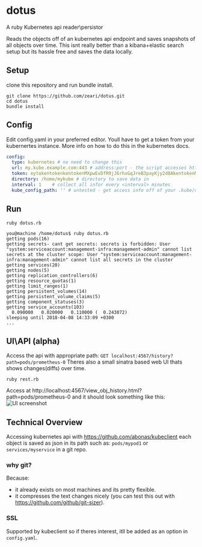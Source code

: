 # dotus
A ruby Kubernetes api reader\persistor

Reads the objects off of an kubernetes api endpoint and saves snapshots of all objects over time. This isnt really better than a kibana+elastic search setup but its hassle free and saves the data locally.

## Setup
clone this repository and run bundle install.

```
git clone https://github.com/zeari/dotus.git
cd dotus
bundle install
```


## Config
Edit config.yaml in your preferred editor.
Youll have to get a token from your kubernertes instance. More info on how to do this in the kubernetes docs.


```Yaml
config:
  type: kubernetes # no need to change this
  url: my.kube.example.com:443 # address:port - the script accesses https://<url>
  token: eytokentokenkentokenMXpwExDfR9jJ6rhxGqJreB3payKjy2d8AkentokenMXpwExDfR9jJ6rhxGqJreB3payKjy2d8AkentokenMXpwExDfR9jJ6rhxGqJreB3payKjy2d8AkentokenMXpwExDfR9jJ6rhxGqJreB3payKjy2d8AkentokenMXpwExDfR9jJ6rhxGqJreB3payKjy2d8AkentokenMXpwExDfR9jJ6rhxGqJreB3payKjy2d8AkentokenMXpwExDfR9jJ6rhxGqJreB3payKjy2d8AkentokenMXpwExDfR9jJ6rhxGqJreB3payKjy2d8AkentokenMXpwExDfR9jJ6rhxGqJreB3payKjy2d8AkentokenMXpwExDfR9jJ6rhxGqJreB3payKjy2d8AMXpwExDfR9jJ6rhxGqJreB3payKjy2d8A
  directory: /home/mykube # directory to save data in
  interval: 1    # collect all infor every <interval> minutes
  kube_config_path: '' # untested - get access info off of your .kube/config
```

## Run
```ruby dotus.rb```


```
you@machine /home/dotus$ ruby dotus.rb 
getting pods(16)
getting secrets- cant get secrets: secrets is forbidden: User "system:serviceaccount:management-infra:management-admin" cannot list secrets at the cluster scope: User "system:serviceaccount:management-infra:management-admin" cannot list all secrets in the cluster
getting services(20)
getting nodes(5)
getting replication_controllers(6)
getting resource_quotas(1)
getting limit_ranges(1)
getting persistent_volumes(14)
getting persistent_volume_claims(5)
getting component_statuses(3)
getting service_accounts(103)
  0.090000   0.020000   0.110000 (  0.243072)
sleeping until 2018-04-08 14:33:09 +0300
...
```

## UI\API (alpha)
Access the api with appropriate path: `GET localhost:4567/history?path=pods/prometheus-0`
Theres also a small sinatra based web UI thats shows changes(diffs) over time.

```ruby rest.rb```

Access at http://localhost:4567/view_obj_history.html?path=pods/prometheus-0 and it should look something like this:
![UI screenshot](/ui_screenshot.png)


## Technical Overview

Accessing kubernetes api with https://github.com/abonas/kubeclient
each object is saved as json in its path such as: `pods/mypod1` or `services/myservice` in a git repo.

### why git? 

Because:
* it already exists on most machines and its pretty flexible.
* it compresses the text changes nicely (you can test this out with https://github.com/github/git-sizer).

### SSL

Supported by kubeclient so if theres interest, itll be added as an option in `config.yaml`.



